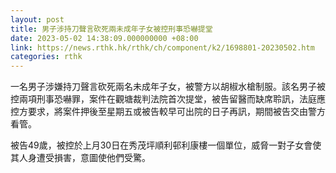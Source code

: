 ```yaml
---
layout: post
title: 男子涉持刀聲言砍死兩未成年子女被控刑事恐嚇提堂
date: 2023-05-02 14:38:09.000000000 +08:00
link: https://news.rthk.hk/rthk/ch/component/k2/1698801-20230502.htm
categories: rthk
---
```


一名男子涉嫌持刀聲言砍死兩名未成年子女，被警方以胡椒水槍制服。該名男子被控兩項刑事恐嚇罪，案件在觀塘裁判法院首次提堂，被告留醫而缺席聆訊，法庭應控方要求，將案件押後至星期五或被告較早可出院的日子再訊，期間被告交由警方看管。

被告49歲，被控於上月30日在秀茂坪順利邨利康樓一個單位，威脅一對子女會使其人身遭受損害，意圖使他們受驚。
